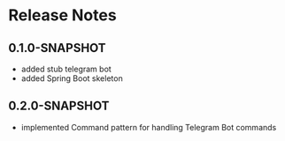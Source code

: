 # Release Notes

## 0.1.0-SNAPSHOT
* added stub telegram bot
* added Spring Boot skeleton

## 0.2.0-SNAPSHOT
* implemented Command pattern for handling Telegram Bot commands